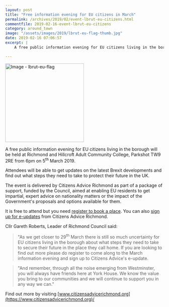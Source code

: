 ```yaml
---
layout: post
title: "Free information evening for EU citizens in March"
permalink: /archives/2019/02/event-lbrut-eu-citizens.html
commentfile: 2019-02-16-event-lbrut-eu-citizens
category: around_town
image: "/assets/images/2019/lbrut-eu-flag-thumb.jpg"
date: 2019-02-16 07:06:57
excerpt: |
    A free public information evening for EU citizens living in the borough will be held at Richmond and Hillcroft Adult Community College, Parkshot TW9 2RE from 6pm on 5<sup>th</sup> March 2019.

---
```

<a href="/assets/images/2019/lbrut-eu-flag.jpg" title="Click for a larger image"><img src="/assets/images/2019/lbrut-eu-flag-thumb.jpg" width="250" alt="Image - lbrut-eu-flag"  class="photo right"/></a>

A free public information evening for EU citizens living in the borough will be held at Richmond and Hillcroft Adult Community College, Parkshot TW9 2RE from 6pm on 5<sup>th</sup> March 2019.

Attendees will be able to get updates on the latest Brexit developments and find out what steps they need to take to protect their future in the UK.

The event is delivered by Citizens Advice Richmond as part of a package of support, funded by the Council, aimed at enabling EU residents to get impartial, expert advice on nationality matters or the impact of the Government's proposals and options available for them.

It is free to attend but you need [register to book a place](https://www.eventbrite.com/e/information-event-for-eu-nationals-tickets-55406549481). You can also [sign up for e-updates](https://citizensadvicerichmond.us12.list-manage.com/subscribe?u=014b3736e5777a516328d21a3&id=7d106ab0b8) from Citizens Advice Richmond.

Cllr Gareth Roberts, Leader of Richmond Council said:

> "As we get closer to 29<sup>th</sup> March there is still so much uncertainty for EU citizens living in the borough about what steps they need to take to secure their future in the place they call home. If you are looking to find out more please do register to come along to the March information evening and sign up to Citizens Advice's e-update.


> "And remember, through all the noise emerging from Westminster, you will always have friends here at York House. We know the value you bring to our communities and we will continue to support you in any way we can."


Find out more by visiting [www.citizensadvicerichmond.org](https://www.citizensadvicerichmond.org)/
